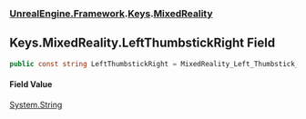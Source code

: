 ### [UnrealEngine.Framework](UnrealEngine_Framework.md 'UnrealEngine.Framework').[Keys](Keys.md 'UnrealEngine.Framework.Keys').[MixedReality](Keys_MixedReality.md 'UnrealEngine.Framework.Keys.MixedReality')
## Keys.MixedReality.LeftThumbstickRight Field
```csharp
public const string LeftThumbstickRight = MixedReality_Left_Thumbstick_Right;
```
#### Field Value
[System.String](https://docs.microsoft.com/en-us/dotnet/api/System.String 'System.String')

